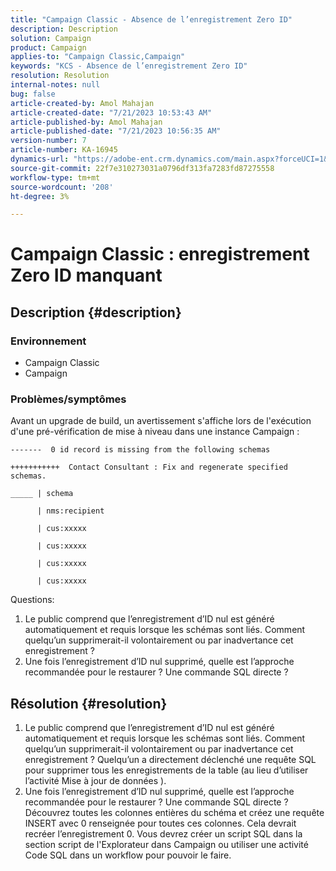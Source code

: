 ```yaml
---
title: "Campaign Classic - Absence de l’enregistrement Zero ID"
description: Description
solution: Campaign
product: Campaign
applies-to: "Campaign Classic,Campaign"
keywords: "KCS - Absence de l’enregistrement Zero ID"
resolution: Resolution
internal-notes: null
bug: false
article-created-by: Amol Mahajan
article-created-date: "7/21/2023 10:53:43 AM"
article-published-by: Amol Mahajan
article-published-date: "7/21/2023 10:56:35 AM"
version-number: 7
article-number: KA-16945
dynamics-url: "https://adobe-ent.crm.dynamics.com/main.aspx?forceUCI=1&pagetype=entityrecord&etn=knowledgearticle&id=8593aad9-b427-ee11-9966-6045bd0067ea"
source-git-commit: 22f7e310273031a0796df313fa7283fd87275558
workflow-type: tm+mt
source-wordcount: '208'
ht-degree: 3%

---
```


# Campaign Classic : enregistrement Zero ID manquant

## Description {#description}


### <b>Environnement</b>

- Campaign Classic
- Campaign




### <b>Problèmes/symptômes</b>

Avant un upgrade de build, un avertissement s&#39;affiche lors de l&#39;exécution d&#39;une pré-vérification de mise à niveau dans une instance Campaign :


```
-------  0 id record is missing from the following schemas

+++++++++++  Contact Consultant : Fix and regenerate specified schemas.

_____ | schema                   

      | nms:recipient            

      | cus:xxxxx     

      | cus:xxxxx         

      | cus:xxxxx        

      | cus:xxxxx
```


Questions:

1. Le public comprend que l’enregistrement d’ID nul est généré automatiquement et requis lorsque les schémas sont liés. Comment quelqu’un supprimerait-il volontairement ou par inadvertance cet enregistrement ?
2. Une fois l’enregistrement d’ID nul supprimé, quelle est l’approche recommandée pour le restaurer ? Une commande SQL directe ?



## Résolution {#resolution}


1. Le public comprend que l’enregistrement d’ID nul est généré automatiquement et requis lorsque les schémas sont liés. Comment quelqu’un supprimerait-il volontairement ou par inadvertance cet enregistrement ? Quelqu’un a directement déclenché une requête SQL pour supprimer tous les enregistrements de la table (au lieu d’utiliser l’activité Mise à jour de données ).
2. Une fois l’enregistrement d’ID nul supprimé, quelle est l’approche recommandée pour le restaurer ? Une commande SQL directe ? Découvrez toutes les colonnes entières du schéma et créez une requête INSERT avec 0 renseignée pour toutes ces colonnes. Cela devrait recréer l’enregistrement 0. Vous devrez créer un script SQL dans la section script de l&#39;Explorateur dans Campaign ou utiliser une activité Code SQL dans un workflow pour pouvoir le faire.

